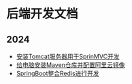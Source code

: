 # 后端开发文档

## 2024
- [安装Tomcat服务器用于SprinMVC开发](./安装Tomcat服务器用于SprinMVC开发.md)
- [给电脑安装Maven仓库并配置阿里云镜像](./给电脑安装Maven仓库并配置阿里云镜像.md)
- [SpringBoot整合Redis进行开发](./SpringBoot整合Redis.md)
